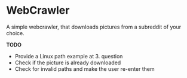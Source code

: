 WebCrawler
==========

A simple webcrawler, that downloads pictures from a subreddit of your choice.

**TODO**

- Provide a Linux path example at 3. question
- Check if the picture is already downloaded
- Check for invalid paths and make the user re-enter them